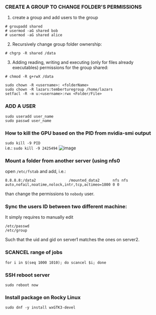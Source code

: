 ### CREATE A GROUP TO CHANGE FOLDER'S PERMISSIONS
1. create a group and add users to the group
```
# groupadd shared
# usermod -aG shared bob
# usermod -aG shared alice
 ```
2. Recursively change group folder ownership:
 ```
 # chgrp -R shared /data
 ```
3. Adding reading, writing and executing (only for files already executables) permissions for the group shared:
 ```
 # chmod -R g+rwX /data
 ```

 ```
sudo chown -R <username>: <folderName>
sudo chown -R lazars:temberturegroup /home/lazars
setfacl -R -m u:<username>:rwx <Folder/File>
 ```
### ADD A USER
```
sudo useradd user_name
sudo passwd user_name
```
### How to kill the GPU based on the PID from nvidia-smi output 
`sudo kill -9 PID`  
i.e.: `sudo kill -9 2425494`
![image](https://github.com/Ch-rode/snippets/assets/61243245/4f05fe6b-bae9-4247-869e-41f6f0dcb977)

### Mount a folder from another server (using nfs0 
open `/etc/fstab` and add, i.e.:  
```
8.8.8.8:/data2               /mounted_data2      nfs nfs auto,nofail,noatime,nolock,intr,tcp,actimeo=1800 0 0
```  
than change the permissions to `nobody` user.

### Sync the users ID between two different machine: 
It simply requires to manually edit
```
/etc/passwd
/etc/group
```
Such that the uid and gid on server1 matches the ones on server2. 

### SCANCEL range of jobs
`for i in $(seq 1000 1010); do scancel $i; done`

### SSH reboot server
`sudo reboot now`

### Install package on Rocky Linux
`sudo dnf -y install wxGTK3-devel`

